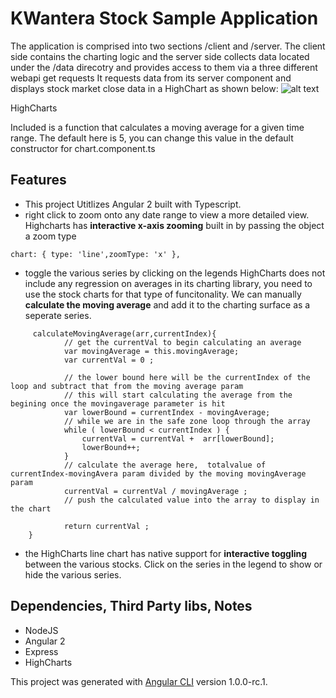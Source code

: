 # KWantera Stock Sample Application 
The application is comprised into two sections /client and /server.  The client side contains the charting logic and the server side collects data located under the /data direcotry and provides access to them via a three different webapi get requests
 It requests data from its server component and displays stock market close data in a HighChart as shown below: 
![alt text](http://i.imgur.com/rfXQRVT.png)

HighCharts 

Included is a function that calculates a moving average for a given time range.  The default here is 5, you can change this value in the default constructor for chart.component.ts

## Features
* This project Utitlizes Angular 2 built with Typescript.  
* right click to zoom onto any date range to view a more detailed view. 
Highcharts has <b>interactive x-axis zooming</b> built in by passing the object a zoom type
```
chart: { type: 'line',zoomType: 'x' },
```
* toggle the various series by clicking on the legends 
HighCharts does not include any regression on averages in its charting library, you need to use the stock charts for that type of funcitonality.    We can manually <b>calculate the moving average</b> and add it to the charting surface as a seperate series. 
```
     calculateMovingAverage(arr,currentIndex){
            // get the currentVal to begin calculating an average 
            var movingAverage = this.movingAverage;
            var currentVal = 0 ;

            // the lower bound here will be the currentIndex of the loop and subtract that from the moving average param
            // this will start calculating the average from the begining once the movingaverage parameter is hit 
            var lowerBound = currentIndex - movingAverage;
            // while we are in the safe zone loop through the array 
            while ( lowerBound < currentIndex ) {
                currentVal = currentVal +  arr[lowerBound];
                lowerBound++;
            }
            // calculate the average here,  totalvalue of currentIndex-movingAvera param divided by the moving movingAverage param 
            currentVal = currentVal / movingAverage ; 
            // push the calculated value into the array to display in the chart 
            
            return currentVal ; 
    }
```
* the HighCharts line chart has native support for <b>interactive toggling</b> between the various stocks.   Click on the series in the legend to show or hide the various series. 

## Dependencies, Third Party libs, Notes 
* NodeJS
* Angular 2 
* Express
* HighCharts 


This project was generated with [Angular CLI](https://github.com/angular/angular-cli) version 1.0.0-rc.1.
